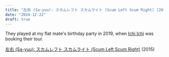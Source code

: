 ```yaml
---
title: "左右 (Sa-yuu): スカムレフト スカムライト (Scum Left Scum Right) (2015)"
date: "2024-12-22"
draft: true
---
```


They played at my flat mate's birthday party in 2019, when [Ichi Ichi](https://ichiichi.de) was booking their tour.

[左右 (Sa-yuu): スカムレフト スカムライト (Scum Left Scum Right)]() (2015)
